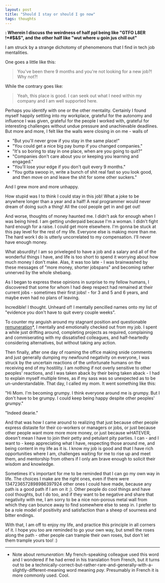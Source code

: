 ```yaml
---
layout: post
title: "Should I stay or should I go now"
tags: thoughts
---
```


__: Wherein I discuss the weirdness of half ppl being like "GTFO L8ER !\*#$&S", and the other half like "wut where u goin jus chill out"__

I am struck by a strange dichotomy of phenomenons that I find in tech job mentalities.

One goes a little like this:

> You've been there 9 months and you're not looking for a new job?! Why not?!

While the contrary goes like:

> Yeah, this place is good. I can seek out what I need within my company and I am well supported here. 

Perhaps you identify with one or the other mentality. Certainly I found myself happily settling into my workplace, grateful for the autonomy and influence I was given, grateful for the people I worked with, grateful for interesting challenges without undue pressure and unachievable deadlines.<!--more--> But more and more, I felt like the walls were closing in on me - walls of

- "But you'll never grow if you stay in the same place!"
- "You could get a nice big pay bump if you changed companies."
- "It's so boring to stay in one place, when are you going to quit?"
- "Companies don't care about you or keeping you learning and engaged."
- "You'll lose your edge if you don't quit every 9 months."
- "You gotta swoop in, write a bunch of shit real fast so you look good, and then move on and leave the shit for some other suckers."

And I grew more and more unhappy.

How stupid was I to think I could stay in this job! What a joke to be anywhere longer than a year and a half! A real programmer would never dream of doing such a thing! All the cool people get in and get out!

And worse, thoughts of money haunted me. I didn't ask for enough when I was being hired. I am getting underpaid because I'm a woman. I didn't fight hard enough for a raise. I could get more elsewhere. I'm gonna be stuck at this pay level for the rest of my life. Everyone else is making more than me. The hard work I do is utterly uncorrelated to my compensation. I'll never have enough money.

What absurdity! I am so priveleged to have a job and a salary and all of the wonderful things I have, and life is too short to spend it worrying about how much money I don't make. Alas, it was too late - I was brainwashed by these messages of "more money, shorter jobspans" and becoming rather unnerved by the whole shebang.

As I began to express these opinions in surprise to my fellow humans, I discovered that some for whom I had deep respect had remained at their current jobs - sometimes their first jobs! - for 3 and 5 and 6 years, and maybe even had no plans of leaving. 

Incredible! I thought. Unheard of! I mentally pencilled names onto my list of "evidence you don't have to quit every couple weeks".

To counter my anguish around my stagnant position and questionable [remuneration](https://www.wordreference.com/fren/remuneration)\*, I mentally and emotionally checked out from my job. I spent a while just drifting around, completing projects as required, complaining and commiserating with my dissatisfied colleagues, and half-heartedly considering alternatives, but without taking any action.

Then finally, after one day of roaming the office making snide comments and just generally dumping my newfound negativity on everyone, I was struck by the uncertain reactions of the unfortunate humans on the receiving end of my hostility. I am nothing if not overly sensitive to other peoples' reactions, and I was taken aback by their being taken aback - I had to explain myself multiple times, as if my sass was so unexpected as to be un-understandable. That day, I called my mom. It went something like this:

"Hi Mom. I'm becoming grumpy. I think everyone around me is grumpy. But I don't have to be grumpy. I could keep being happy despite other peoples' grumpy."

"Indeed dearie."

And that was how I came around to realizing that just because other people express distaste for their co-workers or managers or jobs, or just because other people want more more more money, or just because wHATEVER, doesn't mean I have to join their petty and petulant pity parties. I can - and I want to - keep appreciating what I have, respecting those around me, and being content in my life as it is. I know my job is good and that I have rich opportunities where I am, challenges waiting for me to rise up and meet them, and mentorship from others if I only am brave enough to solicit their wisdom and knowledge. 

Sometimes it's important for me to be reminded that I can go my own way in life. The choices I make are the right ones, even if there were 1347236572898986397924 other ones I could have made, because any path is a good path if I am on it ;). Other people do cool things and have cool thoughts, but I do too, and if they want to be negative and share that negativity with me, I am sorry to be a nice non-porous metal wall from which they can bounce away to find somewhere else to seep in. I prefer to be a role model of positivity and satisfaction than a sheep of sourness and bitter endings.

With that, I am off to enjoy my life, and practice this principle in all corners of it. I hope you too are reminded to go your own way, but smell the roses along the path - other people can trample their own roses, but don't let them trample yours too! :)  

------


* Note about *remuneration*: My french-speaking colleague used this word and I wondered if he had erred in his translation from French, but it turns out to be a technically-correct-but-rather-rare-and-generally-with-a-slightly-different-meaning word meaning *pay*. Presumably in French it is more commonly used. Cool.
